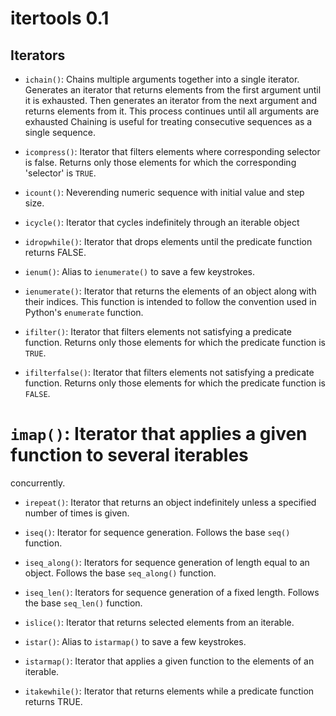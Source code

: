 # itertools 0.1

## Iterators

* `ichain()`: Chains multiple arguments together into a single iterator.
  Generates an iterator that returns elements from the first argument until it
  is exhausted. Then generates an iterator from the next argument and returns
  elements from it. This process continues until all arguments are exhausted
  Chaining is useful for treating consecutive sequences as a single sequence.

* `icompress()`: Iterator that filters elements where corresponding selector is
  false. Returns only those elements for which the corresponding 'selector' is
  `TRUE`.

* `icount()`: Neverending numeric sequence with initial value and step size.

* `icycle()`: Iterator that cycles indefinitely through an iterable object

* `idropwhile()`: Iterator that drops elements until the predicate function
  returns FALSE.

* `ienum()`: Alias to `ienumerate()` to save a few keystrokes.

* `ienumerate()`: Iterator that returns the elements of an object along with
  their indices. This function is intended to follow the convention used in
  Python's `enumerate` function.

* `ifilter()`: Iterator that filters elements not satisfying a predicate
  function. Returns only those elements for which the predicate function is
  `TRUE`.

* `ifilterfalse()`: Iterator that filters elements not satisfying a predicate
  function. Returns only those elements for which the predicate function is
  `FALSE`.

# `imap()`: Iterator that applies a given function to several iterables
  concurrently.

* `irepeat()`: Iterator that returns an object indefinitely unless a specified
  number of times is given.

* `iseq()`: Iterator for sequence generation. Follows the base `seq()` function.

* `iseq_along()`: Iterators for sequence generation of length equal to an
  object. Follows the base `seq_along()` function.

* `iseq_len()`: Iterators for sequence generation of a fixed length. Follows the
  base `seq_len()` function.

* `islice()`: Iterator that returns selected elements from an iterable.

* `istar()`: Alias to `istarmap()` to save a few keystrokes.

* `istarmap()`: Iterator that applies a given function to the elements of an
  iterable.

* `itakewhile()`: Iterator that returns elements while a predicate function
  returns TRUE.
